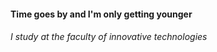 #### Time goes by and I'm only getting younger

###### I study at the faculty of innovative technologies
